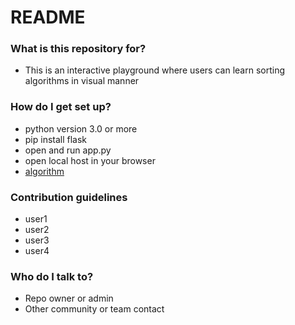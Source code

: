 # README #



### What is this repository for? ###

* This is an interactive playground where users can learn sorting algorithms in visual manner
### How do I get set up? ###

* python version 3.0 or more
*  pip install flask 
* open and run  app.py
* open local host in your browser
* [algorithm](https://petal-wood-mercury.glitch.me)

### Contribution guidelines ###
* user1
* user2
* user3
* user4
### Who do I talk to? ###

* Repo owner or admin
* Other community or team contact